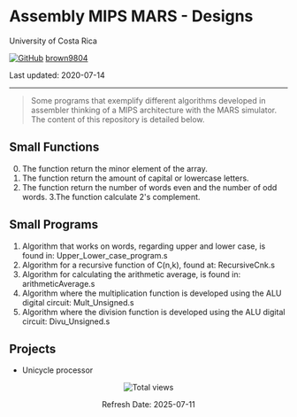 # Assembly MIPS MARS - Designs

University of Costa Rica

[![GitHub](https://img.shields.io/badge/--181717?logo=github&logoColor=ffffff)](https://github.com/)
[brown9804](https://github.com/brown9804)

Last updated: 2020-07-14

------------------------------------------

> Some programs that exemplify different algorithms developed in assembler thinking of a MIPS architecture with the MARS simulator. The content of this repository is detailed below.

## Small Functions

0. The function return the minor element of the array.
1. The function return the amount of capital or lowercase letters.
2. The function return the number of words even and the number of odd words.
3.The function calculate 2's complement.

## Small Programs

1. Algorithm that works on words, regarding upper and lower case, is found in: Upper_Lower_case_program.s
2. Algorithm for a recursive function of C(n,k), found at: RecursiveCnk.s
3. Algorithm for calculating the arithmetic average, is found in: arithmeticAverage.s
4. Algorithm where the multiplication function is developed using the ALU digital circuit: Mult_Unsigned.s
5. Algorithm where the division function is developed using the ALU digital circuit: Divu_Unsigned.s

## Projects 

- Unicycle processor

<!-- START BADGE -->
<div align="center">
  <img src="https://img.shields.io/badge/Total%20views-1975-limegreen" alt="Total views">
  <p>Refresh Date: 2025-07-11</p>
</div>
<!-- END BADGE -->
